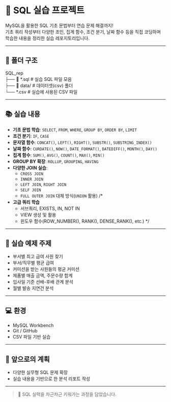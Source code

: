 # 🐬 SQL 실습 프로젝트

MySQL을 활용한 SQL 기초 문법부터 연습 문제 해결까지!  
기초 쿼리 작성부터 다양한 조인, 집계 함수, 조건 분기, 날짜 함수 등을 직접 코딩하며 학습한 내용을 정리한 실습 레포지토리입니다.

---

## 📁 폴더 구조
SQL_rep <br>
├── 📄 *.sql # 실습 SQL 파일 모음 <br>
├── 📂 data/ # 데이터셋(csv) 폴더 <br>
     └── *.csv # 실습에 사용된 CSV 파일 <br>

---

## 📚 실습 내용

- **기초 문법 학습**: `SELECT`, `FROM`, `WHERE`, `GROUP BY`, `ORDER BY`, `LIMIT`
- **조건 분기**: `IF`, `CASE`
- **문자열 함수**: `CONCAT()`, `LEFT()`, `RIGHT()`, `SUBSTR()`, `SUBSTRING_INDEX()`
- **날짜 함수**: `CURDATE()`, `NOW()`, `DATE_FORMAT()`, `DATEDIFF()`, `MONTH()`, `DAY()`
- **집계 함수**: `SUM()`, `AVG()`, `COUNT()`, `MAX()`, `MIN()`
- **GROUP BY 확장**: `ROLLUP`, `GROUPING`, `HAVING`
- **다양한 JOIN 실습**:
  - `CROSS JOIN` 
  - `INNER JOIN`
  - `LEFT JOIN`, `RIGHT JOIN`
  - `SELF JOIN`
  - `FULL OUTER JOIN` 대체 방식(`UNION` 활용)
/*
- **고급 쿼리 학습**
  - 서브쿼리, EXISTS, IN, NOT IN
  - VIEW 생성 및 활용
  - 윈도우 함수(ROW_NUMBER(), RANK(), DENSE_RANK(), etc.)
*/
---

## 🧠 실습 예제 주제

- 부서별 최고 급여 사원 찾기
- 부서/직무별 평균 급여
- 커미션을 받는 사원들의 평균 커미션
- 제품별 매출 금액, 주문수량 합계
- 입사일 기준 선배-후배 관계 분석
- 월별 발송 지연건 분석

---

## 💻 환경

- MySQL Workbench
- Git / GitHub
- CSV 파일 기반 실습

---

## 🌱 앞으로의 계획

- 다양한 실무형 SQL 문제 확장
- 실습 내용을 기반으로 한 분석 리포트 작성

---

> 🚀 SQL 실력을 차근차근 키워가는 과정을 담았습니다.  

